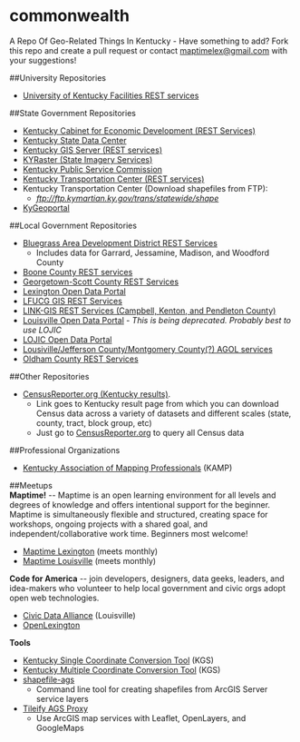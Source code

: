 # commonwealth
A Repo Of Geo-Related Things In Kentucky - Have something to add? Fork this repo and create a pull request or contact maptimelex@gmail.com with your suggestions!

##University Repositories  
- [University of Kentucky Facilities REST services](http://personnel.facilities.uky.edu/ugis/rest/services)

##State Government Repositories  

- [Kentucky Cabinet for Economic Development (REST Services)](http://cedgis.ky.gov/arcgis/rest/services)
- [Kentucky State Data Center](http://ksdc.louisville.edu/)
- [Kentucky GIS Server (REST services)](http://kygisserver.ky.gov/arcgis/rest/services)
- [KYRaster (State Imagery Services)](http://kyraster.ky.gov/arcgis/rest/services/ImageServices)
- [Kentucky Public Service Commission](http://psc.ky.gov/Home/Maps)
- [Kentucky Transportation Center (REST services)](http://maps.kytc.ky.gov/arcgis/rest/services)
- Kentucky Transportation Center (Download shapefiles from FTP):
  - *ftp://ftp.kymartian.ky.gov/trans/statewide/shape*
- [KyGeoportal](http://kygisserver.ky.gov/geoportal/catalog/main/home.page)

##Local Government Repositories 
- [Bluegrass Area Development District REST Services](http://maps.bgadd.org/arcgis/rest/services/)
  - Includes data for Garrard, Jessamine, Madison, and Woodford County
- [Boone County REST services](http://arcgis.boonecountygis.com/ags/rest/services)
- [Georgetown-Scott County REST Services](http://gis.gscplanning.com/arcgis/rest/services)
- [Lexington Open Data Portal](http://data.lexingtonky.gov/)
- [LFUCG GIS REST Services](http://maps.lexingtonky.gov/lfucggis/rest/services)
- [LINK-GIS REST Services (Campbell, Kenton, and Pendleton County)](http://linkgis.org/arcgisweb/rest/services/)
- [Louisville Open Data Portal](http://portal.louisvilleky.gov/service/data) - *This is being deprecated. Probably best to use LOJIC*
- [LOJIC Open Data Portal](http://louisville.lojic.opendata.arcgis.com/)
- [Lousiville/Jefferson County/Montgomery County(?) AGOL services](https://services5.arcgis.com/GM2ldXfeLnrqaq3j/ArcGIS/rest/services)
- [Oldham County REST Services](http://services5.arcgis.com/4eBIYcSR3sVL9y0D/ArcGIS/rest/services/)

##Other Repositories  

- [CensusReporter.org (Kentucky results)](http://censusreporter.org/profiles/04000US21-kentucky/).
  - Link goes to Kentucky result page from which you can download Census data across a variety of datasets and different scales (state, county, tract, block group, etc)
  - Just go to [CensusReporter.org](http://censusreporter.org/) to query all Census data

##Professional Organizations

- [Kentucky Association of Mapping Professionals](http://kampro.org/) (KAMP)

##Meetups  
**Maptime!** -- Maptime is an open learning environment for all levels and degrees of knowledge and offers intentional support for the beginner. Maptime is simultaneously flexible and structured, creating space for workshops, ongoing projects with a shared goal, and independent/collaborative work time. Beginners most welcome!
* [Maptime Lexington](http://maptime.github.io/lexington/) (meets monthly)
* [Maptime Louisville](http://www.meetup.com/Maptime-Louisville/) (meets monthly)


**Code for America** -- join developers, designers, data geeks, leaders, and idea-makers who volunteer to help local government and civic orgs adopt open web technologies.  

* [Civic Data Alliance](http://www.civicdataalliance.org/) (Louisville)
* [OpenLexington](http://openlexington.org/)

**Tools**
- [Kentucky Single Coordinate Conversion Tool](http://kgs.uky.edu/kgsweb/CoordConversionTool.asp) (KGS)
- [Kentucky Multiple Coordinate Conversion Tool](http://kgs.uky.edu/kgsmap/basemap/coordUpload.asp) (KGS)
- [shapefile-ags](https://github.com/JasonSanford/shapefile-ags)
  - Command line tool for creating shapefiles from ArcGIS Server service layers
- [Tileify AGS Proxy](https://github.com/JasonSanford/tileify-ags-proxy)
  - Use ArcGIS map services with Leaflet, OpenLayers, and GoogleMaps


